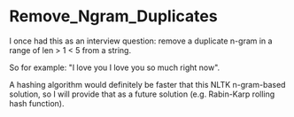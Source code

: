# Remove_Ngram_Duplicates

I once had this as an interview question: remove a duplicate n-gram in a range of len > 1 < 5 from a string.

So for example: "I love you I love you so much right now".

A hashing algorithm would definitely be faster that this NLTK n-gram-based solution, so I will provide that as a future solution (e.g. Rabin-Karp rolling hash function).
